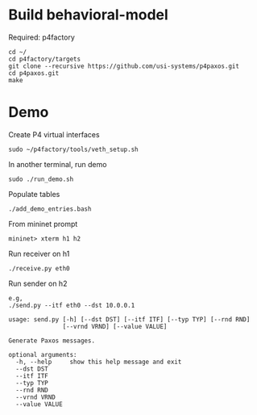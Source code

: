 # Build behavioral-model
Required: p4factory

```
cd ~/
cd p4factory/targets
git clone --recursive https://github.com/usi-systems/p4paxos.git
cd p4paxos.git 
make
```

# Demo

Create P4 virtual interfaces
```
sudo ~/p4factory/tools/veth_setup.sh
```

In another terminal, run demo

```
sudo ./run_demo.sh
```

Populate tables
```
./add_demo_entries.bash
```

From mininet prompt

```
mininet> xterm h1 h2
```

Run receiver on h1

```
./receive.py eth0
```

Run sender on h2

```
e.g,
./send.py --itf eth0 --dst 10.0.0.1

usage: send.py [-h] [--dst DST] [--itf ITF] [--typ TYP] [--rnd RND]
               [--vrnd VRND] [--value VALUE]

Generate Paxos messages.

optional arguments:
  -h, --help     show this help message and exit
  --dst DST
  --itf ITF
  --typ TYP
  --rnd RND
  --vrnd VRND
  --value VALUE
```
